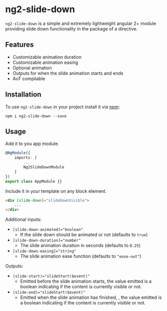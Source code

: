 # ng2-slide-down

`ng2-slide-down` is a simple and extremely lightweight angular 2+ module providing slide down functionality in the package of a directive.

## Features

- Customizable animation duration
- Customizable animation easing
- Optional animation
- Outputs for when the slide animation starts and ends
- AoT compilable

## Installation
To use `ng2-slide-down` in your project install it via [npm](https://www.npmjs.com/package/ng2-slide-down):
```
npm i ng2-slide-down --save
```

## Usage

Add it to you app module.

```typescript
@NgModule({
	imports: [
		...
		Ng2SlideDownModule
	]
})
export class AppModule {}
```

Include it in your template on any block element.

```html
<div [slide-down]="slideDownVisible">
	...
</div>
```

Additional inputs:

- `[slide-down-animated]="boolean"`
	- If the slide down should be animated or not (defaults to `true`)
- `[slide-down-duration]="number"`
	- The slide animation duration in seconds (defaults to `0.25`)
- `[slide-down-easing]="string"`
	- The slide animation ease function (defaults to `"ease-out"`)

Outputs:

- `(slide-start)="slideStart($event)"`
	- Emitted before the slide animation starts, the value emitted is a boolean indicating if the content is currently visible or not.
- `(slide-end)="slideStart($event)"`
	- Emitted when the slide animation has finished, , the value emitted is a boolean indicating if the content is currently visible or not.
